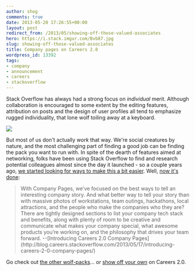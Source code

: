 ```yaml
---
author: shog
comments: true
date: 2013-05-20 17:26:55+00:00
layout: post
redirect_from: /2013/05/showing-off-those-valued-associates
hero: https://i.stack.imgur.com/Bvb87.jpg
slug: showing-off-those-valued-associates
title: Company pages on Careers 2.0
wordpress_id: 13392
tags:
- company
- announcement
- careers
- stackoverflow
---
```


Stack Overflow has always had a strong focus on _individual_ merit. Although collaboration is encouraged to some extent by the editing features, attribution on posts and the design of user profiles all tend to emphasize rugged individuality, that lone wolf toiling away at a keyboard.

[![](https://i.stack.imgur.com/oNtn9.png)](http://www.flickr.com/photos/fremlin/2384478345/)

But most of us don't actually _work_ that way. We're social creatures by nature, and the most challenging part of finding a good job can be finding the pack you want to run with. In spite of the dearth of features aimed at networking, folks have been using Stack Overflow to find and research potential colleagues almost since the day it launched - so a couple years ago, [we started looking for ways to make this a bit easier](http://meta.stackoverflow.com/questions/80834/need-feedback-on-company-page-idea). Well, [now it's done](http://blog.careers.stackoverflow.com/2013/05/17/introducing-careers-2-0-company-pages/):



<blockquote>With Company Pages, we’ve focused on the best ways to tell an interesting company story. And what better way to tell your story than with massive photos of workstations, team outings, hackathons, local attractions, and the people who make the companies who they are? There are tightly designed sections to list your company tech stack and benefits, along with plenty of room to be creative and communicate what makes your company special, what awesome products you’re working on, and the philosophy that drives your team forward.
--[Introducing Careers 2.0 Company Pages](http://blog.careers.stackoverflow.com/2013/05/17/introducing-careers-2-0-company-pages/)</blockquote>



Go check out [the other wolf-packs](http://careers.stackoverflow.com/jobs/companies)... or [show off your own](http://careers.stackoverflow.com/products/company-pages) on Careers 2.0. 
